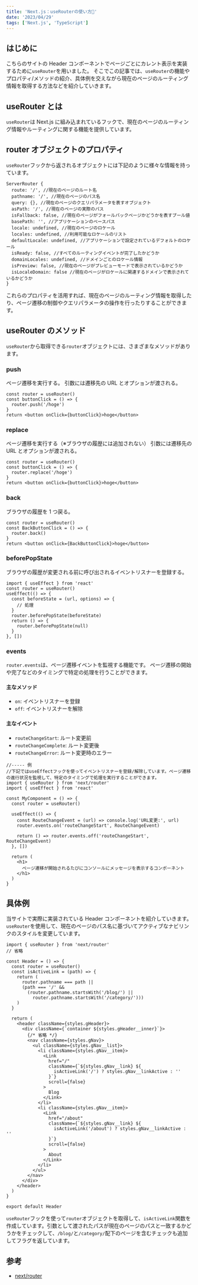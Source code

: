 ```yaml
---
title: 'Next.js：useRouterの使い方🐧'
date: '2023/04/29'
tags: ['Next.js', 'TypeScript']
---
```


## はじめに

こちらのサイトの Header コンポーネントでページごとにカレント表示を実装するために`useRouter`を用いました。
そこでこの記事では、`useRouter`の機能やプロパティ/メソッドの紹介、具体例を交えながら現在のページのルーティング情報を取得する方法などを紹介していきます。

## useRouter とは

`useRouter`は Next.js に組み込まれているフックで、現在のページのルーティング情報やルーティングに関する機能を提供しています。

## router オブジェクトのプロパティ

`useRouter`フックから返されるオブジェクトには下記のように様々な情報を持っています。

```tsx
ServerRouter {
  route: '/', //現在のページのルート名
  pathname: '/', //現在のページのパス名
  query: {}, //現在のページのクエリパラメータを表すオブジェクト
  asPath: '/', //現在のページの実際のパス
  isFallback: false, //現在のページがフォールバックページかどうかを表すブール値
  basePath: '', //アプリケーションのベースパス
  locale: undefined, //現在のページのロケール
  locales: undefined, //利用可能なロケールのリスト
  defaultLocale: undefined, //アプリケーションで設定されているデフォルトのロケール
  isReady: false, //すべてのルーティングイベントが完了したかどうか
  domainLocales: undefined, //ドメインごとのロケール情報
  isPreview: false, //現在のページがプレビューモードで表示されているかどうか
  isLocaleDomain: false //現在のページがロケールに関連するドメインで表示されているかどうか
}
```

これらのプロパティを活用すれば、現在のページのルーティング情報を取得したり、ページ遷移の制御やクエリパラメータの操作を行ったりすることができます。

## useRouter のメソッド

`useRouter`から取得できる`router`オブジェクトには、さまざまなメソッドがあります。

### push

ページ遷移を実行する。
引数には遷移先の URL とオプションが渡される。

```tsx
const router = useRouter()
const buttonClick = () => {
  router.push('/hoge')
}
return <button onClick={buttonClick}>hoge</button>
```

### replace

ページ遷移を実行する（※ブラウザの履歴には追加されない）
引数には遷移先の URL とオプションが渡される。

```tsx
const router = useRouter()
const buttonClick = () => {
  router.replace('/hoge')
}
return <button onClick={buttonClick}>hoge</button>
```

### back

ブラウザの履歴を 1 つ戻る。

```tsx
const router = useRouter()
const BackButtonClick = () => {
  router.back()
}
return <button onClick={BackButtonClick}>hoge</button>
```

### beforePopState

ブラウザの履歴が変更される前に呼び出されるイベントリスナーを登録する。

```tsx
import { useEffect } from 'react'
const router = useRouter()
useEffect(() => {
  const beforeState = (url, options) => {
    // 処理
  }
  router.beforePopState(beforeState)
  return () => {
    router.beforePopState(null)
  }
}, [])
```

### events

`router.events`は、ページ遷移イベントを監視する機能です。
ページ遷移の開始や完了などのタイミングで特定の処理を行うことができます。

#### 主なメソッド

- `on`: イベントリスナーを登録
- `off`: イベントリスナーを解除

#### 主なイベント

- `routeChangeStart`: ルート変更前
- `routeChangeComplete`: ルート変更後
- `routeChangeError`: ルート変更時のエラー

```tsx
//----- 例
//下記ではuseEffectフックを使ってイベントリスナーを登録/解除しています。ページ遷移の進行状況を監視して、特定のタイミングで処理を実行することができます。
import { useRouter } from 'next/router'
import { useEffect } from 'react'

const MyComponent = () => {
  const router = useRouter()

  useEffect(() => {
    const RouteChangeEvent = (url) => console.log('URL変更:', url)
    router.events.on('routeChangeStart', RouteChangeEvent)

    return () => router.events.off('routeChangeStart', RouteChangeEvent)
  }, [])

  return (
    <h1>
      ページ遷移が開始されるたびにコンソールにメッセージを表示するコンポーネント
    </h1>
  )
}
```

## 具体例

当サイトで実際に実装されている Header コンポーネントを紹介していきます。
`useRouter`を使用して、現在のページのパス名に基づいてアクティブなナビリンクのスタイルを変更しています。

```tsx:Header.tsx
import { useRouter } from 'next/router'
// 省略

const Header = () => {
  const router = useRouter()
  const isActiveLink = (path) => {
    return (
      router.pathname === path ||
      (path === '/' &&
        (router.pathname.startsWith('/blog/') ||
          router.pathname.startsWith('/category/')))
    )
  }

  return (
    <header className={styles.gHeader}>
      <div className={`container ${styles.gHeader__inner}`}>
        {/* 省略 */}
        <nav className={styles.gNav}>
          <ul className={styles.gNav__list}>
            <li className={styles.gNav__item}>
              <Link
                href="/"
                className={`${styles.gNav__link} ${
                  isActiveLink('/') ? styles.gNav__linkActive : ''
                }`}
                scroll={false}
              >
                Blog
              </Link>
            </li>
            <li className={styles.gNav__item}>
              <Link
                href="/about"
                className={`${styles.gNav__link} ${
                  isActiveLink('/about') ? styles.gNav__linkActive : ''
                }`}
                scroll={false}
              >
                About
              </Link>
            </li>
          </ul>
        </nav>
      </div>
    </header>
  )
}

export default Header

```

`useRouter`フックを使って`router`オブジェクトを取得して、`isActiveLink`関数を作成しています。引数として渡されたパスが現在のページのパスと一致するかどうかをチェックして、`/blog/`と`/category/`配下のページを含むチェックも追加してフラグを返しています。

## 参考

- [next/router](https://nextjs.org/docs/api-reference/next/router)
